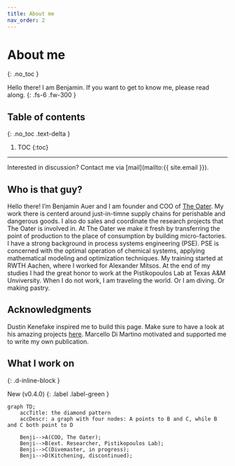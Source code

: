 ```yaml
---
title: About me
nav_order: 2
---
```


# About me
{: .no_toc }

Hello there! I am Benjamin. If you want to get to know me, please read along.
{: .fs-6 .fw-300 }

## Table of contents
{: .no_toc .text-delta }

1. TOC
{:toc}

---

Interested in discussion? Contact me via [mail](mailto:{{ site.email }}).

## Who is that guy?

Hello there! I’m Benjamin Auer and I am founder and COO of [The Oater](https://www.oater.de). My work there is centerd around just-in-timne supply chains for perishable and dangerous goods. I also do sales and coordinate the research projects that The Oater is involved in.
At The Oater we make it fresh by transferring the point of production to the place of consumption by building micro-factories.
I have a strong background in process systems engineering (PSE). PSE is concerned with the optimal operation of chemical systems, applying mathematical modeling and optimization techniques.
My training started at RWTH Aachen, where I worked for Alexander Mitsos. At the end of my studies I had the great honor to work at the Pistikopoulos Lab at Texas A&M Unviversity.
When I do not work, I am traveling the world. Or I am diving. Or making pastry.


## Acknowledgments
Dustin Kenefake inspired me to build this page. Make sure to have a look at his amazing projects [here](https://dkenefake.github.io/).
Marcello Di Martino motivated and supported me to write my own publication.


## What I work on
{: .d-inline-block }

New (v0.4.0)
{: .label .label-green }

```mermaid
graph TD;
    accTitle: the diamond pattern
    accDescr: a graph with four nodes: A points to B and C, while B and C both point to D
	
    Benji-->A(COO, The Oater);
    Benji-->B(ext. Researcher, Pistikopoulos Lab);
    Benji-->C(Divemaster, in progress);
	Benji-->D(Kitchening, discontinued);
```
